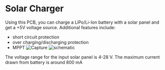 # Solar Charger

Using this PCB, you can charge a LiPo/Li-Ion battery with a solar panel and get a +5V voltage source. Additional features include:

- short circuit protection
- over charging/discharging protection
- MPPT
![Capture](https://user-images.githubusercontent.com/7868324/131274316-41a33d52-15ff-4710-a260-ce61f5b5ed82.PNG)
![schematic](https://user-images.githubusercontent.com/7868324/131274335-983a94ac-b261-47bd-8b36-5568b5a3446b.PNG)


The voltage range for the input solar panel is 4-28 V.
The maximum current drawn from battery is around 800 mA


